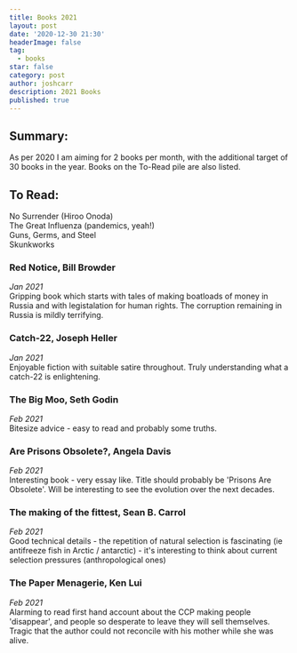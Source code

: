 ```yaml
---
title: Books 2021
layout: post
date: '2020-12-30 21:30'
headerImage: false
tag:
  - books
star: false
category: post
author: joshcarr
description: 2021 Books
published: true
---
```


## Summary:

As per 2020 I am aiming for 2 books per month, with the additional target of 30 books in the year. Books on the To-Read pile are also listed.

## To Read:
No Surrender (Hiroo Onoda)  
The Great Influenza (pandemics, yeah!)  
Guns, Germs, and Steel  
Skunkworks  


### Red Notice, Bill Browder
*Jan 2021*  
Gripping book which starts with tales of making boatloads of money in Russia and with legistalation for human rights. The corruption remaining in Russia is mildly terrifying.

### Catch-22, Joseph Heller
*Jan 2021*  
Enjoyable fiction with suitable satire throughout. Truly understanding what a catch-22 is enlightening.

### The Big Moo, Seth Godin
*Feb 2021*  
Bitesize advice - easy to read and probably some truths.

### Are Prisons Obsolete?, Angela Davis
*Feb 2021*  
Interesting book - very essay like. Title should probably be 'Prisons Are Obsolete'. Will be interesting to see the evolution over the next decades.

### The making of the fittest, Sean B. Carrol
*Feb 2021*  
Good technical details - the repetition of natural selection is fascinating (ie antifreeze fish in Arctic / antarctic) - it's interesting to think about current selection pressures (anthropological ones)

### The Paper Menagerie, Ken Lui
*Feb 2021*  
Alarming to read first hand account about the CCP making people 'disappear', and people so desperate to leave they will sell themselves. Tragic that the author could not reconcile with his mother while she was alive. 






